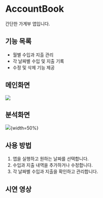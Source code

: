 # AccountBook

간단한 가계부 앱입니다.

## 기능 목록

- 월별 수입과 지출 관리
- 각 날짜별 수입 및 지출 기록
- 수정 및 삭제 기능 제공

## 메인화면

<img src="https://github.com/hs-1971431-chaesuhyun/AccountBook/assets/63581424/c0314c88-0255-427d-b702-cdb0da5c06c2" style="max-width:50%;">


## 분석화면

![](https://github.com/hs-1971431-chaesuhyun/AccountBook/assets/63581424/ad4767b6-f989-4e02-8147-185459c0ecc8){width=50%}


## 사용 방법

1. 앱을 실행하고 원하는 날짜를 선택합니다.
2. 수입과 지출 내역을 추가하거나 수정합니다.
3. 각 날짜별 수입과 지출을 확인하고 관리합니다.

## 시연 영상


